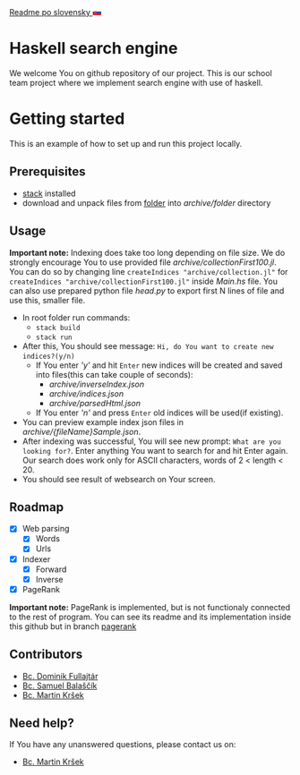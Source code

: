   <a href="https://github.com/MartinKrsek/haskell_search_engine/blob/master/README.sk.md">
  Readme po slovensky 
  <img src="img/flagSk.png" alt="Slovak flag" width="15" height="10">
  </a>

# __Haskell search engine__
We welcome You on github repository of our project. This is our school team project where we implement search engine with use of haskell.

# __Getting started__
This is an example of how to set up and run this project locally.
## __Prerequisites__
 - [stack](https://docs.haskellstack.org/en/stable/README/) installed
 - download and unpack files from [folder](https://datasetsearch.research.google.com/search?query=html%20pages&docid=L2cvMTFqbnpkbGhsbQ%3D%3D) into _archive/folder_ directory

## __Usage__
__Important note:__
Indexing does take too long depending on file size. We do strongly encourage You to use provided file _archive/collectionFirst100.jl_. You can do so by changing line `createIndices "archive/collection.jl"` for `createIndices "archive/collectionFirst100.jl"` inside _Main.hs_ file. You can also use prepared python file _head.py_ to export first N lines of file and use this, smaller file.
 - In root folder run commands:
    - ```stack build```
    - ```stack run```
 - After this, You should see message: ```Hi, do You want to create new indices?(y/n)```
   - If You enter _'y'_ and hit `Enter` new indices will be created and saved into files(this can take couple of seconds):
      - _archive/inverseIndex.json_
      - _archive/indices.json_
      - _archive/parsedHtml.json_
   - If You enter _'n'_ and press `Enter` old indices will be used(if existing).
 - You can preview example index json files in _archive/{fileName}Sample.json_.
 - After indexing was successful, You will see new prompt: ```What are you looking for?```. Enter anything You want to search for and hit Enter again. Our search does work only for ASCII characters, words of 2 < length < 20.
 - You should see result of websearch on Your screen.

## __Roadmap__
- [x] Web parsing
    - [x] Words
    - [x] Urls
- [x] Indexer
    - [x] Forward
    - [x] Inverse
- [x] PageRank

__Important note:__ PageRank is implemented, but is not functionaly connected to the rest of program. You can see its readme and its implementation inside this github but in branch [pagerank](https://github.com/MartinKrsek/haskell_search_engine/tree/pagerank) 

## __Contributors__
 - [Bc. Dominik Fullajtár](https://github.com/fullajtar)
 - [Bc. Samuel Balaščík](https://github.com/cybjorge)
 - [Bc. Martin Kršek](https://github.com/MartinKrsek)

## __Need help?__
If You have any unanswered questions, please contact us on:
 - [Bc. Martin Kršek](mailto:martin.krsek1@gmail.com?subject=[GitHub]%20Haskell%20search%20engine)